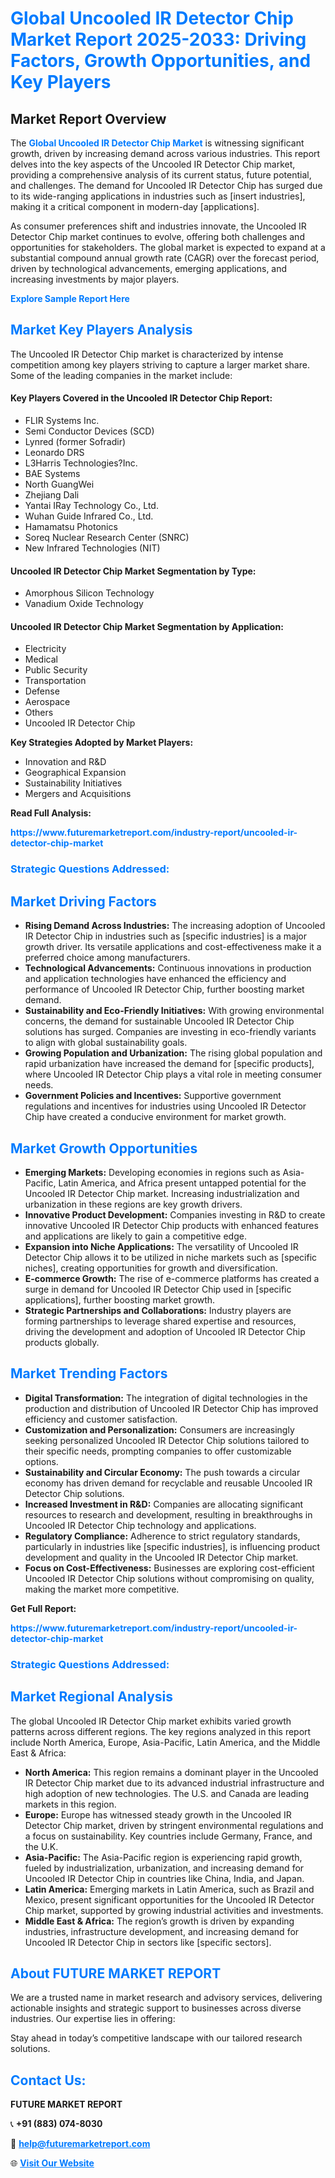 <h1 style="color: #007BFF;">Global Uncooled IR Detector Chip Market Report 2025-2033: Driving Factors, Growth Opportunities, and Key Players</h1>

<section id="overview">
<h2>Market Report Overview</h2>
<p>The <a href="https://www.futuremarketreport.com/industry-report/uncooled-ir-detector-chip-market" style="color: #007BFF; text-decoration: none;"><strong>Global Uncooled IR Detector Chip Market</strong></a> is witnessing significant growth, driven by increasing demand across various industries. This report delves into the key aspects of the Uncooled IR Detector Chip market, providing a comprehensive analysis of its current status, future potential, and challenges. The demand for Uncooled IR Detector Chip has surged due to its wide-ranging applications in industries such as [insert industries], making it a critical component in modern-day [applications].</p>
<p>As consumer preferences shift and industries innovate, the Uncooled IR Detector Chip market continues to evolve, offering both challenges and opportunities for stakeholders. The global market is expected to expand at a substantial compound annual growth rate (CAGR) over the forecast period, driven by technological advancements, emerging applications, and increasing investments by major players.</p>
</section>

<section id="overview">
<p><a href="https://www.futuremarketreport.com/request-sample/reportId=111703" style="color: #007BFF; text-decoration: none;"><strong>Explore Sample Report Here</strong></a></p>
</section>

<section id="key-players">
<h2 style="color: #007BFF;">Market Key Players Analysis</h2>
<p>The Uncooled IR Detector Chip market is characterized by intense competition among key players striving to capture a larger market share. Some of the leading companies in the market include:</p>
<h4>Key Players Covered in the Uncooled IR Detector Chip Report:</h4>
<ul><li>FLIR Systems Inc.</li><li>Semi Conductor Devices (SCD)</li><li>Lynred (former Sofradir)</li><li>Leonardo DRS</li><li>L3Harris Technologies?Inc.</li><li>BAE Systems</li><li>North GuangWei</li><li>Zhejiang Dali</li><li>Yantai IRay Technology Co., Ltd.</li><li>Wuhan Guide Infrared Co., Ltd.</li><li>Hamamatsu Photonics</li><li>Soreq Nuclear Research Center (SNRC)</li><li>New Infrared Technologies (NIT)</li></ul>
<h4>Uncooled IR Detector Chip Market Segmentation by Type:</h4>
<ul><li>Amorphous Silicon Technology</li><li>Vanadium Oxide Technology</li></ul>

<h4>Uncooled IR Detector Chip Market Segmentation by Application:</h4>
<ul><li>Electricity</li><li>Medical</li><li>Public Security</li><li>Transportation</li><li>Defense</li><li>Aerospace</li><li>Others</li><li>Uncooled IR Detector Chip</li></ul>
<p><strong>Key Strategies Adopted by Market Players:</strong></p>
<ul>
<li>Innovation and R&D</li>
<li>Geographical Expansion</li>
<li>Sustainability Initiatives</li>
<li>Mergers and Acquisitions</li>
</ul>
</section>

<section>
<p><strong>Read Full Analysis: </strong></p><a href="https://www.futuremarketreport.com/industry-report/uncooled-ir-detector-chip-market" style="color: #007BFF; text-decoration: none;"><strong>https://www.futuremarketreport.com/industry-report/uncooled-ir-detector-chip-market</strong></a>
<h3 style="color: #007BFF;">Strategic Questions Addressed:</h3>
</section>

<section id="driving-factors">
<h2 style="color: #007BFF;">Market Driving Factors</h2>
<ul>
<li><strong>Rising Demand Across Industries:</strong> The increasing adoption of Uncooled IR Detector Chip in industries such as [specific industries] is a major growth driver. Its versatile applications and cost-effectiveness make it a preferred choice among manufacturers.</li>
<li><strong>Technological Advancements:</strong> Continuous innovations in production and application technologies have enhanced the efficiency and performance of Uncooled IR Detector Chip, further boosting market demand.</li>
<li><strong>Sustainability and Eco-Friendly Initiatives:</strong> With growing environmental concerns, the demand for sustainable Uncooled IR Detector Chip solutions has surged. Companies are investing in eco-friendly variants to align with global sustainability goals.</li>
<li><strong>Growing Population and Urbanization:</strong> The rising global population and rapid urbanization have increased the demand for [specific products], where Uncooled IR Detector Chip plays a vital role in meeting consumer needs.</li>
<li><strong>Government Policies and Incentives:</strong> Supportive government regulations and incentives for industries using Uncooled IR Detector Chip have created a conducive environment for market growth.</li>
</ul>
</section>

<section id="growth-opportunities">
<h2 style="color: #007BFF;">Market Growth Opportunities</h2>
<ul>
<li><strong>Emerging Markets:</strong> Developing economies in regions such as Asia-Pacific, Latin America, and Africa present untapped potential for the Uncooled IR Detector Chip market. Increasing industrialization and urbanization in these regions are key growth drivers.</li>
<li><strong>Innovative Product Development:</strong> Companies investing in R&D to create innovative Uncooled IR Detector Chip products with enhanced features and applications are likely to gain a competitive edge.</li>
<li><strong>Expansion into Niche Applications:</strong> The versatility of Uncooled IR Detector Chip allows it to be utilized in niche markets such as [specific niches], creating opportunities for growth and diversification.</li>
<li><strong>E-commerce Growth:</strong> The rise of e-commerce platforms has created a surge in demand for Uncooled IR Detector Chip used in [specific applications], further boosting market growth.</li>
<li><strong>Strategic Partnerships and Collaborations:</strong> Industry players are forming partnerships to leverage shared expertise and resources, driving the development and adoption of Uncooled IR Detector Chip products globally.</li>
</ul>
</section>

<section id="trending-factors">
<h2 style="color: #007BFF;">Market Trending Factors</h2>
<ul>
<li><strong>Digital Transformation:</strong> The integration of digital technologies in the production and distribution of Uncooled IR Detector Chip has improved efficiency and customer satisfaction.</li>
<li><strong>Customization and Personalization:</strong> Consumers are increasingly seeking personalized Uncooled IR Detector Chip solutions tailored to their specific needs, prompting companies to offer customizable options.</li>
<li><strong>Sustainability and Circular Economy:</strong> The push towards a circular economy has driven demand for recyclable and reusable Uncooled IR Detector Chip solutions.</li>
<li><strong>Increased Investment in R&D:</strong> Companies are allocating significant resources to research and development, resulting in breakthroughs in Uncooled IR Detector Chip technology and applications.</li>
<li><strong>Regulatory Compliance:</strong> Adherence to strict regulatory standards, particularly in industries like [specific industries], is influencing product development and quality in the Uncooled IR Detector Chip market.</li>
<li><strong>Focus on Cost-Effectiveness:</strong> Businesses are exploring cost-efficient Uncooled IR Detector Chip solutions without compromising on quality, making the market more competitive.</li>
</ul>
</section>

<section>
<p><strong>Get Full Report: </strong></p><a href="https://www.futuremarketreport.com/industry-report/uncooled-ir-detector-chip-market" style="color: #007BFF; text-decoration: none;"><strong>https://www.futuremarketreport.com/industry-report/uncooled-ir-detector-chip-market</strong></a>
<h3 style="color: #007BFF;">Strategic Questions Addressed:</h3>
</section>


<section id="regional-analysis">
<h2 style="color: #007BFF;">Market Regional Analysis</h2>
<p>The global Uncooled IR Detector Chip market exhibits varied growth patterns across different regions. The key regions analyzed in this report include North America, Europe, Asia-Pacific, Latin America, and the Middle East & Africa:</p>
<ul>
<li><strong>North America:</strong> This region remains a dominant player in the Uncooled IR Detector Chip market due to its advanced industrial infrastructure and high adoption of new technologies. The U.S. and Canada are leading markets in this region.</li>
<li><strong>Europe:</strong> Europe has witnessed steady growth in the Uncooled IR Detector Chip market, driven by stringent environmental regulations and a focus on sustainability. Key countries include Germany, France, and the U.K.</li>
<li><strong>Asia-Pacific:</strong> The Asia-Pacific region is experiencing rapid growth, fueled by industrialization, urbanization, and increasing demand for Uncooled IR Detector Chip in countries like China, India, and Japan.</li>
<li><strong>Latin America:</strong> Emerging markets in Latin America, such as Brazil and Mexico, present significant opportunities for the Uncooled IR Detector Chip market, supported by growing industrial activities and investments.</li>
<li><strong>Middle East & Africa:</strong> The region’s growth is driven by expanding industries, infrastructure development, and increasing demand for Uncooled IR Detector Chip in sectors like [specific sectors].</li>
</ul>
</section>

<footer>
<h2 style="color: #007BFF;">About FUTURE MARKET REPORT</h2>
<p>We are a trusted name in market research and advisory services, delivering actionable insights and strategic support to businesses across diverse industries. Our expertise lies in offering:</p>

<p>Stay ahead in today’s competitive landscape with our tailored research solutions.</p>

<h2 style="color: #007BFF;">Contact Us:</h2>
<p><strong>FUTURE MARKET REPORT</strong></p>
<p>📞 <strong>+91 (883) 074-8030</strong></p>
<p>📧 <strong><a href="mailto:help@futuremarketreport.com" style="color: #007BFF;">help@futuremarketreport.com</a></strong></p>
<p>🌐 <strong><a href="https://www.futuremarketreport.com/" style="color: #007BFF;">Visit Our Website</a></strong></p>
</footer>